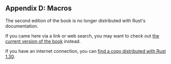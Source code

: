 ## Appendix D: Macros

The second edition of the book is no longer distributed with Rust's documentation.

If you came here via a link or web search, you may want to check out [the current
version of the book](../ch19-06-macros.html) instead.

If you have an internet connection, you can [find a copy distributed with
Rust
1.30](https://doc.rust-lang.org/1.30.0/book/second-edition/appendix-04-macros.html).
